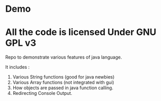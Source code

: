 Demo
====
All the code is licensed Under GNU GPL v3
====
Repo to demonstrate various features of java language.

It includes :

1. Various String functions (good for java newbies)
2. Various Array functions (not integrated with gui)
3. How objects are passed in java function calling.
4. Redirecting Console Output.


